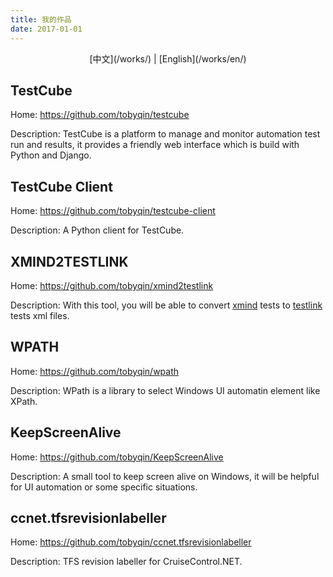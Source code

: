 ```yaml
---
title: 我的作品
date: 2017-01-01
---
```


<center> [中文](/works/) | [English](/works/en/)</center>

## TestCube

Home: https://github.com/tobyqin/testcube

Description: TestCube is a platform to manage and monitor automation test run and results, it provides a friendly web interface which is build with Python and Django.



## TestCube Client

Home: https://github.com/tobyqin/testcube-client

Description: A Python client for TestCube.



## XMIND2TESTLINK

Home: https://github.com/tobyqin/xmind2testlink

Description: With this tool, you will be able to convert [xmind](https://www.xmind.net/) tests to [testlink](http://www.testlink.org/) tests xml files. 



## WPATH

Home: https://github.com/tobyqin/wpath

Description: WPath is a library to select Windows UI automatin element like XPath.



## KeepScreenAlive

Home: https://github.com/tobyqin/KeepScreenAlive

Description: A small tool to keep screen alive on Windows, it will be helpful for UI automation or some specific situations.



## ccnet.tfsrevisionlabeller

Home: https://github.com/tobyqin/ccnet.tfsrevisionlabeller

Description: TFS revision labeller for CruiseControl.NET.